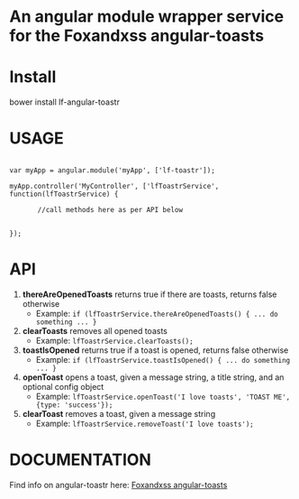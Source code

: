 An angular module wrapper service for the Foxandxss angular-toasts
==================================================================


Install
=======
bower install lf-angular-toastr


USAGE
=====
<code>
var myApp = angular.module('myApp', ['lf-toastr']);<br>
myApp.controller('MyController', ['lfToastrService', function(lfToastrService) {<br>
&nbsp;&nbsp;&nbsp;    //call methods here as per API below<br><br>
});
</code>

API
===
<ol>
    <li><b>thereAreOpenedToasts</b> returns true if there are toasts, returns false otherwise
        <ul><li>Example: <code>if (lfToastrService.thereAreOpenedToasts() { ... do something ... }</code></li></ul>
    </li>
    <li><b>clearToasts</b> removes all opened toasts
        <ul><li>Example: <code>lfToastrService.clearToasts();</code></li></ul>
    </li>
    <li><b>toastIsOpened</b> returns true if a toast is opened, returns false otherwise
        <ul><li>Example: <code>if (lfToastrService.toastIsOpened() { ... do something ... }</code></li></ul>
    </li>
    <li><b>openToast</b> opens a toast, given a message string, a title string, and an optional config object
        <ul><li>Example: <code>lfToastrService.openToast('I love toasts', 'TOAST ME', {type: 'success'});</code></li></ul>
    </li>
    <li><b>clearToast</b> removes a toast, given a message string
        <ul><li>Example: <code>lfToastrService.removeToast('I love toasts');</code></li></ul>
    </li>
</ol>


DOCUMENTATION
=============
Find info on angular-toastr here:
<a href="https://github.com/Foxandxss/angular-toastr">Foxandxss angular-toasts</a>